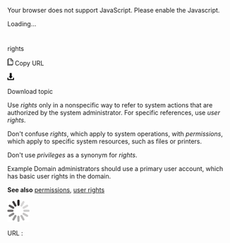 Your browser does not support JavaScript. Please enable the Javascript.

Loading...

# 

rights

![Copy URL](rights_files/Copy.png)
Copy URL

![Download](rights_files/Download.png)

Download topic

Use *rights*
only in a nonspecific way to refer to system actions that are
authorized by the system administrator. For specific references, use *user rights*.

Don't confuse *rights*, which apply to system operations, with *permissions*, which apply to specific system resources, such as files or printers.

Don't use *privileges* as a synonym for *rights*.

Example Domain administrators should use a primary user account, which has basic user rights in the domain.

**See also** [permissions](https://worldready.cloudapp.net/Styleguide/Read?id=2700&topicid=35560), [user rights](https://worldready.cloudapp.net/Styleguide/Read?id=2700&topicid=35562)

![In progress](rights_files/activity-large.gif)

URL :
